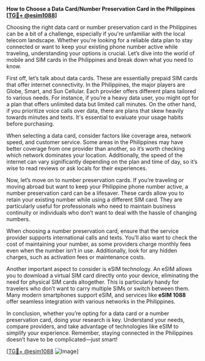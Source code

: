 **How to Choose a Data Card/Number Preservation Card in the Philippines [[TG💪+ @esim1088](https://t.me/s/esim1088)]**

Choosing the right data card or number preservation card in the Philippines can be a bit of a challenge, especially if you're unfamiliar with the local telecom landscape. Whether you're looking for a reliable data plan to stay connected or want to keep your existing phone number active while traveling, understanding your options is crucial. Let’s dive into the world of mobile and SIM cards in the Philippines and break down what you need to know.

First off, let’s talk about data cards. These are essentially prepaid SIM cards that offer internet connectivity. In the Philippines, the major players are Globe, Smart, and Sun Cellular. Each provider offers different plans tailored to various needs. For instance, if you’re a heavy data user, you might opt for a plan that offers unlimited data but limited call minutes. On the other hand, if you prioritize voice calls over data, there are plans that skew heavily towards minutes and texts. It's essential to evaluate your usage habits before purchasing. 

When selecting a data card, consider factors like coverage area, network speed, and customer service. Some areas in the Philippines may have better coverage from one provider than another, so it’s worth checking which network dominates your location. Additionally, the speed of the internet can vary significantly depending on the plan and time of day, so it’s wise to read reviews or ask locals for their experiences.

Now, let’s move on to number preservation cards. If you’re traveling or moving abroad but want to keep your Philippine phone number active, a number preservation card can be a lifesaver. These cards allow you to retain your existing number while using a different SIM card. They are particularly useful for professionals who need to maintain business continuity or individuals who don’t want to deal with the hassle of changing numbers. 

When choosing a number preservation card, ensure that the service provider supports international calls and texts. You’ll also want to check the cost of maintaining your number, as some providers charge monthly fees even when the number isn’t in use. Additionally, look for any hidden charges, such as activation fees or maintenance costs.

Another important aspect to consider is eSIM technology. An eSIM allows you to download a virtual SIM card directly onto your device, eliminating the need for physical SIM cards altogether. This is particularly handy for travelers who don’t want to carry multiple SIMs or switch between them. Many modern smartphones support eSIM, and services like **eSIM 1088** offer seamless integration with various networks in the Philippines.

In conclusion, whether you’re opting for a data card or a number preservation card, doing your research is key. Understand your needs, compare providers, and take advantage of technologies like eSIM to simplify your experience. Remember, staying connected in the Philippines doesn’t have to be complicated—just smart! 

[[TG💪+ @esim1088](https://t.me/s/esim1088) ![Image](https://i.postimg.cc/Y0z9fWf4/image.png)]